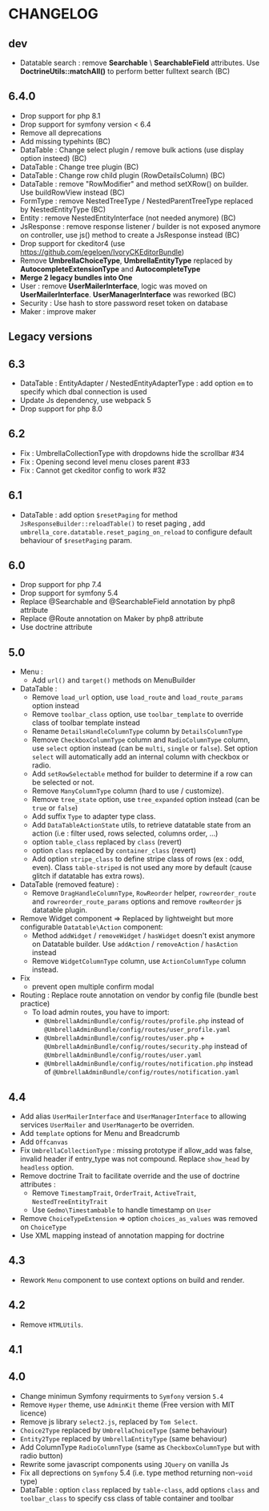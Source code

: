 CHANGELOG
=========

dev
---
 * Datatable search : remove **Searchable** \ **SearchableField** attributes. Use **DoctrineUtils::matchAll()** to perform better fulltext search (BC)

6.4.0
---
 * Drop support for php 8.1
 * Drop support for symfony version < 6.4
 * Remove all deprecations
 * Add missing typehints (BC)
 * DataTable : Change select plugin / remove bulk actions (use display option insteed) (BC)
 * DataTable : Change tree plugin (BC)
 * DataTable : Change row child plugin (RowDetailsColumn) (BC)
 * DataTable : remove "RowModifier" and method setXRow() on builder. Use buildRowView instead (BC)
 * FormType : remove NestedTreeType / NestedParentTreeType replaced by NestedEntityType (BC)
 * Entity : remove NestedEntityInterface (not needed anymore) (BC)
 * JsResponse : remove response listener / builder is not exposed anymore on controller, use js() method to create a JsResponse instead (BC)
 * Drop support for ckeditor4 (use https://github.com/egeloen/IvoryCKEditorBundle)
 * Remove **UmbrellaChoiceType**, **UmbrellaEntityType** replaced by **AutocompleteExtensionType** and **AutocompleteType** 
 * **Merge 2 legacy bundles into One**
 * User : remove **UserMailerInterface**, logic was moved on **UserMailerInterface**. **UserManagerInterface** was reworked (BC)
 * Security : Use hash to store password reset token on database
 * Maker : improve maker

## Legacy versions

6.3
---
 * DataTable : EntityAdapter / NestedEntityAdapterType : add option `em` to specify which dbal connection is used
 * Update Js dependency, use webpack 5
 * Drop support for php 8.0


6.2
---
 * Fix : UmbrellaCollectionType with dropdowns hide the scrollbar #34
 * Fix : Opening second level menu closes parent #33
 * Fix : Cannot get ckeditor config to work #32

6.1
---
 * DataTable : add option `$resetPaging` for method `JsResponseBuilder::reloadTable()` to reset paging , add `umbrella_core.datatable.reset_paging_on_reload` to configure default behaviour of `$resetPaging` param.

6.0
---
 * Drop support for php 7.4
 * Drop support for symfony 5.4
 * Replace @Searchable and @SearchableField annotation by php8 attribute
 * Replace @Route annotation on Maker by php8 attribute
 * Use doctrine attribute

5.0
---
 * Menu :
   * Add `url()` and `target()` methods on MenuBuilder
 * DataTable :
   * Remove `load_url` option, use `load_route` and `load_route_params` option instead
   * Remove `toolbar_class` option, use `toolbar_template` to override class of toolbar template instead
   * Rename `DetailsHandleColumnType` column  by `DetailsColumnType`
   * Remove `CheckboxColumnType` column and `RadioColumnType` column, use `select` option instead (can be `multi`, `single` or `false`). Set option `select` will automatically add an internal column with checkbox or radio. 
   * Add `setRowSelectable` method for builder to determine if a row can be selected or not.
   * Remove `ManyColumnType` column (hard to use / customize).
   * Remove `tree_state` option, use `tree_expanded` option instead (can be `true` or `false`)
   * Add suffix `Type` to adapter type class.
   * Add `DataTableActionState` utils, to retrieve datatable state from an action (i.e : filter used, rows selected, columns order, ...)
   * option `table_class` replaced by `class` (revert)
   * option `class` replaced by `container_class` (revert)
   * Add option `stripe_class` to define stripe class of rows (ex : odd, even). Class `table-striped` is not used any more by default (cause glitch if datatable has extra rows).
 * DataTable (removed feature) :
   * Remove `DragHandleColumnType`, `RowReorder` helper, `rowreorder_route` and `rowreorder_route_params` options and remove `rowReorder` js datatable plugin.
 * Remove Widget component => Replaced by lightweight but more configurable `Datatable\Action` component:
   * Method `addWidget` / `removeWidget` / `hasWidget` doesn't exist anymore on Datatable builder. Use `addAction` /  `removeAction` / `hasAction` instead
   * Remove `WidgetColumnType` column, use `ActionColumnType` column instead.
 * Fix 
   * prevent open multiple confirm modal
 * Routing : Replace route annotation on vendor by config file (bundle best practice)
   * To load admin routes, you have to import:
     * `@UmbrellaAdminBundle/config/routes/profile.php` instead of `@UmbrellaAdminBundle/config/routes/user_profile.yaml`
     * `@UmbrellaAdminBundle/config/routes/user.php` + `@UmbrellaAdminBundle/config/routes/security.php` instead of `@UmbrellaAdminBundle/config/routes/user.yaml`
     * `@UmbrellaAdminBundle/config/routes/notification.php` instead of `@UmbrellaAdminBundle/config/routes/notification.yaml`

4.4
---
 * Add alias `UserMailerInterface` and `UserManagerInterface`  to allowing services `UserMailer` and `UserManager`to be overriden.
 * Add `template` options for Menu and Breadcrumb
 * Add `Offcanvas`
 * Fix `UmbrellaCollectionType` : missing prototype if allow_add was false, invalid header if entry_type was not compound. Replace `show_head` by `headless` option.
 * Remove doctrine Trait to facilitate override and the use of doctrine attributes :
   * Remove `TimestampTrait`, `OrderTrait`, `ActiveTrait`, `NestedTreeEntityTrait`
   * Use `Gedmo\Timestambable` to handle timestamp on `User`
 * Remove `ChoiceTypeExtension` => option `choices_as_values` was removed on `ChoiceType`
 * Use XML mapping instead of annotation mapping for doctrine

4.3
---
* Rework `Menu` component to use context options on build and render.

4.2
---
* Remove `HTMLUtils`.

4.1
---

4.0
---

* Change minimun Symfony requirments to `Symfony` version `5.4`
* Remove `Hyper` theme, use `AdminKit` theme (Free version with MIT licence)
* Remove js library `select2.js`, replaced by `Tom Select`.
* `Choice2Type` replaced by `UmbrellaChoiceType` (same behaviour)
* `Entity2Type` replaced by `UmbrellaEntityType` (same behaviour)
* Add ColumnType `RadioColumnType` (same as `CheckboxColumnType` but with radio button)
* Rewrite some javascript components using `JQuery` on vanilla Js
* Fix all deprections on `Symfony` 5.4 (i.e. type method returning non-`void` type)
* DataTable : option `class` replaced by `table-class`, add options `class` and `toolbar_class` to specify css class of table container and toolbar
